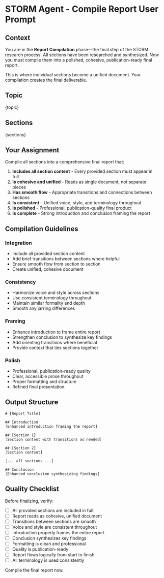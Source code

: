 # STORM Agent - Compile Report User Prompt

## Context

You are in the **Report Compilation** phase—the final step of the STORM research process. All sections have been researched and synthesized. Now you must compile them into a polished, cohesive, publication-ready final report.

This is where individual sections become a unified document. Your compilation creates the final deliverable.

## Topic

{topic}

## Sections

{sections}

## Your Assignment

Compile all sections into a comprehensive final report that:

1. **Includes all section content** - Every provided section must appear in full
2. **Is cohesive and unified** - Reads as single document, not separate pieces
3. **Has smooth flow** - Appropriate transitions and connections between sections
4. **Is consistent** - Unified voice, style, and terminology throughout
5. **Is polished** - Professional, publication-quality final product
6. **Is complete** - Strong introduction and conclusion framing the report

## Compilation Guidelines

### Integration
- Include all provided section content
- Add brief transitions between sections where helpful
- Ensure smooth flow from section to section
- Create unified, cohesive document

### Consistency
- Harmonize voice and style across sections
- Use consistent terminology throughout
- Maintain similar formality and depth
- Smooth any jarring differences

### Framing
- Enhance introduction to frame entire report
- Strengthen conclusion to synthesize key findings
- Add orienting transitions where beneficial
- Provide context that ties sections together

### Polish
- Professional, publication-ready quality
- Clear, accessible prose throughout
- Proper formatting and structure
- Refined final presentation

## Output Structure

```
# [Report Title]

## Introduction
[Enhanced introduction framing the report]

## [Section 1]
[Section content with transitions as needed]

## [Section 2]
[Section content]

[... all sections ...]

## Conclusion
[Enhanced conclusion synthesizing findings]
```

## Quality Checklist

Before finalizing, verify:
- [ ] All provided sections are included in full
- [ ] Report reads as cohesive, unified document
- [ ] Transitions between sections are smooth
- [ ] Voice and style are consistent throughout
- [ ] Introduction properly frames the entire report
- [ ] Conclusion synthesizes key findings
- [ ] Formatting is clean and professional
- [ ] Quality is publication-ready
- [ ] Report flows logically from start to finish
- [ ] All terminology is used consistently

Compile the final report now.
